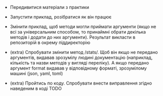 - Передивитися матеріали з практики

- Запустити приклад, розібратися як він працює

- Змінити приклад, щоб методи могли приймати аргументи (якщо не всі за універсальним способом, то принаймні обрати декілька методів і додати до них аргументи). Результат викласти в репозиторій в окрему піддиректорію

- (extra) Спробувати змінити метод /stats/. Щоб він якщо не передано аргументів, видавав зрозумілу людині документацію (наприклад, кількість та назви методів у вигляді переліку). А якщо передано аргумент format видавав у відповідному форматі, зрозумілому машині (json, yaml, toml)

- (extra) Пройтись по коду. Спробувати внести виправлення згідно наведеним в коді TODO